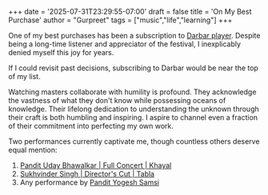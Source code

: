 +++
date = '2025-07-31T23:29:55-07:00'
draft = false
title = 'On My Best Purchase'
author = "Gurpreet"
tags = ["music","life","learning"]
+++

One of my best purchases has been a subscription to [Darbar player](https://darbar.org/player/). Despite being a long-time listener and appreciator of the festival, I inexplicably denied myself this joy for years.

If I could revisit past decisions, subscribing to Darbar would be near the top of my list.

Watching masters collaborate with humility is profound. They acknowledge the vastness of what they don't know while possessing oceans of knowledge. Their lifelong dedication to understanding the unknown through their craft is both humbling and inspiring. I aspire to channel even a fraction of their commitment into perfecting my own work.

Two performances currently captivate me, though countless others deserve equal mention:

1. [Pandit Uday Bhawalkar | Full Concert | Khayal](https://player.darbar.org/videos/061a-df2011-uday-bhawalkar-directors-cut)
2. [Sukhvinder Singh | Director's Cut | Tabla](https://player.darbar.org/videos/dch640-df2021-sukhwinder-singh-directors-cut) 
3. Any performance by [Pandit Yogesh Samsi](https://www.yogeshsamsi.com/)
